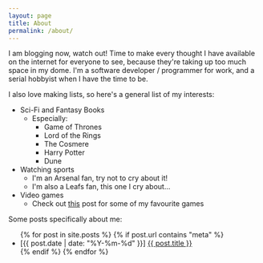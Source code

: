 ```yaml
---
layout: page
title: About
permalink: /about/
---
```


I am blogging now, watch out! 
Time to make every thought I have available on the internet for everyone to see, because they're taking up too much space in my dome.
I'm a software developer / programmer for work, and a serial hobbyist when I have the time to be. 

I also love making lists, so here's a general list of my interests:
- Sci-Fi and Fantasy Books 
  - Especially:
    - Game of Thrones
    - Lord of the Rings
    - The Cosmere
    - Harry Potter
    - Dune
- Watching sports
  - I'm an Arsenal fan, try not to cry about it!
  - I'm also a Leafs fan, this one I cry about...
- Video games
  - Check out [this](/interest/2025/01/30/index/) post for some of my favourite games

Some posts specifically about me:
<ul>
  {% for post in site.posts %}
    {% if post.url contains "meta" %}
      <li>[{{ post.date | date: "%Y-%m-%d" }}] <a href="{{ post.url }}">{{ post.title }}</a></li>
    {% endif %}
  {% endfor %}
</ul>
